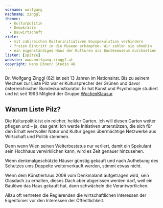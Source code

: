 ```yaml
---
vorname: wolfgang
nachname: zinggl
themen:
  - Kulturpolitik
  - Demokratie
  - Bauwirtschaft
ziele:
  - mit zahlreichen Kulturinitiativen Bauspekulation verhindern
  - freien Eintritt in die Museen erkämpfen. Wir zahlen sie ohnehin
  - ein eigenständiges Haus der Kulturen als Bundesmuseum durchsetzen
listen: [spitze]
website: www.wolfgang.zinggl.at
copyright: Hans Ebner/ Studio 46
---
```


Dr. Wolfgang Zinggl (62) ist seit 13 Jahren im Nationalrat. Bis zu seinem Wechsel zur Liste Pilz war er Kultursprecher der Grünen und davor österreichischer Bundeskunstkurator. Er hat Kunst und Psychologie studiert und ist seit 1993 Mitglied der Gruppe [WochenKlausur](www.wochenklausur.at)

## Warum Liste Pilz?

Die Kulturpolitik ist ein reicher, heikler Garten. Ich will diesen Garten weiter pflegen und – ja, das geht!
Ich werde Initiativen unterstützen, die sich für den Erhalt wertvoller Natur und Kultur gegen übermächtige Netzwerke aus Wirtschaft und Politik stemmen.

Denn wenn Wien seinen Welterbestatus nur verliert, damit ein Spekulant sein Hochhaus verwirklichen kann, wird es Zeit genauer hinzusehen.

Wenn denkmalgeschützte Häuser günstig gekauft und nach Aufhebung des Schutzes ums Doppelte weiterverkauft werden, stimmt etwas nicht.

Wenn dem Künstlerhaus 2008 vom Denkmalamt aufgetragen wird, sein Glasdach zu erhalten, dieses Dach aber abgerissen werden darf, weil ein Baulöwe das Haus gekauft hat, dann schwächeln die Verantwortlichen.

Allzu oft vertreten die Regierenden die wirtschaftlichen Interessen der Eigentümer vor den Interessen der Öffentlichkeit.